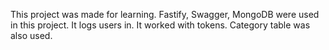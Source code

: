 This project was made for learning. Fastify, Swagger, MongoDB were used in this project. It logs users in. It worked with tokens. Category table was also used.
